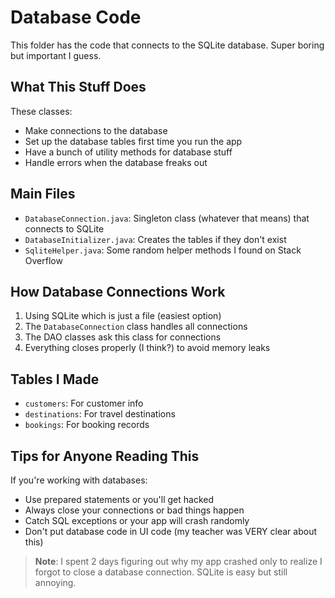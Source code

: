 # Database Code

This folder has the code that connects to the SQLite database. Super boring but important I guess.

## What This Stuff Does

These classes:

- Make connections to the database
- Set up the database tables first time you run the app
- Have a bunch of utility methods for database stuff
- Handle errors when the database freaks out

## Main Files

- `DatabaseConnection.java`: Singleton class (whatever that means) that connects to SQLite
- `DatabaseInitializer.java`: Creates the tables if they don't exist
- `SqliteHelper.java`: Some random helper methods I found on Stack Overflow

## How Database Connections Work

1. Using SQLite which is just a file (easiest option)
2. The `DatabaseConnection` class handles all connections
3. The DAO classes ask this class for connections
4. Everything closes properly (I think?) to avoid memory leaks

## Tables I Made

- `customers`: For customer info
- `destinations`: For travel destinations
- `bookings`: For booking records

## Tips for Anyone Reading This

If you're working with databases:

- Use prepared statements or you'll get hacked
- Always close your connections or bad things happen
- Catch SQL exceptions or your app will crash randomly
- Don't put database code in UI code (my teacher was VERY clear about this)

> **Note**: I spent 2 days figuring out why my app crashed only to realize I forgot to close a database connection. SQLite is easy but still annoying.
